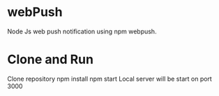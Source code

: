 # webPush
Node Js web push notification using npm webpush.

# Clone and Run
Clone repository
npm install 
npm start 
Local server will be start on port 3000

